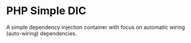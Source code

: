 # PHP Simple DIC

A simple dependency injection container with focus on automatic wiring (auto-wiring)
dependencies.

